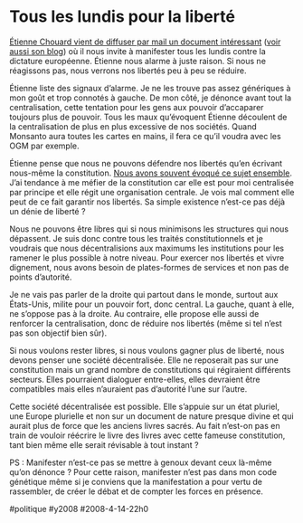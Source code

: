 # Tous les lundis pour la liberté

[Étienne Chouard vient de diffuser par mail un document intéressant](http://blog.tcrouzet.com/images_tc/2008mocri.pdf) ([voir aussi son blog](http://etienne.chouard.free.fr/Europe/forum/index.php?2008/04/08/93-pour-des-manifestations-populaires-obstinees-mpo)) où il nous invite à manifester tous les lundis contre la dictature européenne. Étienne nous alarme à juste raison. Si nous ne réagissons pas, nous verrons nos libertés peu à peu se réduire.

Étienne liste des signaux d’alarme. Je ne les trouve pas assez génériques à mon goût et trop connotés à gauche. De mon côté, je dénonce avant tout la centralisation, cette tentation pour les gens aux pouvoir d’accaparer toujours plus de pouvoir. Tous les maux qu’évoquent Étienne découlent de la centralisation de plus en plus excessive de nos sociétés. Quand Monsanto aura toutes les cartes en mains, il fera ce qu’il voudra avec les OGM par exemple.

Étienne pense que nous ne pouvons défendre nos libertés qu’en écrivant nous-même la constitution. [Nous avons souvent évoqué ce sujet ensemble](../../2007/3/pour-une-assemblee-constituante.md). J’ai tendance à me méfier de la constitution car elle est pour moi centralisée par principe et elle régit une organisation centrale. Je vois mal comment elle peut de ce fait garantir nos libertés. Sa simple existence n’est-ce pas déjà un dénie de liberté ?

Nous ne pouvons être libres qui si nous minimisons les structures qui nous dépassent. Je suis donc contre tous les traités constitutionnels et je voudrais que nous décentralisions aux maximums les institutions pour les ramener le plus possible à notre niveau. Pour exercer nos libertés et vivre dignement, nous avons besoin de plates-formes de services et non pas de points d’autorité.

Je ne vais pas parler de la droite qui partout dans le monde, surtout aux États-Unis, milite pour un pouvoir fort, donc central. La gauche, quant à elle, ne s’oppose pas à la droite. Au contraire, elle propose elle aussi de renforcer la centralisation, donc de réduire nos libertés (même si tel n’est pas son objectif bien sûr).

Si nous voulons rester libres, si nous voulons gagner plus de liberté, nous devons penser une société décentralisée. Elle ne reposerait pas sur une constitution mais un grand nombre de constitutions qui régiraient différents secteurs. Elles pourraient dialoguer entre-elles, elles devraient être compatibles mais elles n’auraient pas d’autorité l’une sur l’autre.

Cette société décentralisée est possible. Elle s’appuie sur un état pluriel, une Europe plurielle et non sur un document de nature presque divine et qui aurait plus de force que les anciens livres sacrés. Au fait n’est-on pas en train de vouloir réécrire le livre des livres avec cette fameuse constitution, tant bien même elle serait révisable à tout instant ?

PS : Manifester n’est-ce pas se mettre à genoux devant ceux là-même qu’on dénonce ? Pour cette raison, manifester n’est pas dans mon code génétique même si je conviens que la manifestation a pour vertu de rassembler, de créer le débat et de compter les forces en présence.

#politique #y2008 #2008-4-14-22h0
